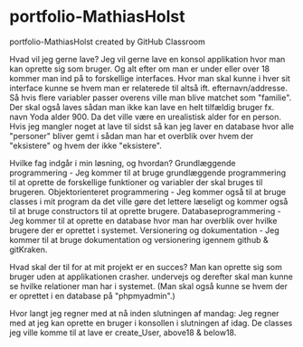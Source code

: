 # portfolio-MathiasHolst
portfolio-MathiasHolst created by GitHub Classroom

Hvad vil jeg gerne lave? 
Jeg vil gerne lave en konsol applikation hvor man kan oprette sig som bruger. Og alt efter om man er under eller over 18
kommer man ind på to forskellige interfaces. Hvor man skal kunne i hver sit interface kunne se
hvem man er relaterede til altså ift. efternavn/addresse. Så hvis flere variabler passer overens
ville man blive matchet som "familie".
Der skal også laves sådan man ikke kan lave en helt tilfældig bruger fx. navn Yoda alder 900. Da det ville være en urealistisk alder for en person.
Hvis jeg mangler noget at lave til sidst så kan jeg laver en database hvor alle "personer" bliver gemt i
sådan man har et overblik over hvem der "eksistere" og hvem der ikke "eksistere".

Hvilke fag indgår i min løsning, og hvordan? 
Grundlæggende programmering
	- Jeg kommer til at bruge grundlæggende programmering til at oprette de forskellige funktioner og variabler der skal bruges til brugeren.
Objektorienteret programmering
	- Jeg kommer også til at bruge classes i mit program da det ville gøre det lettere læseligt og kommer også til at bruge constructors til at oprette brugere. 
Databaseprogrammering
	- Jeg kommer til at oprette en database hvor man har overblik over hvilke brugere der er oprettet i systemet.
Versionering og dokumentation
	- Jeg kommer til at bruge dokumentation og versionering igennem github & gitKraken.

Hvad skal der til for at mit projekt er en succes? 
Man kan oprette sig som bruger uden at applikationen crasher.
undervejs og derefter skal man kunne se hvilke relationer man har i systemet.
(Man skal også kunne se hvem der er oprettet i en database på "phpmyadmin".)

Hvor langt jeg regner med at nå inden slutningen af mandag: Jeg regner med at jeg kan oprette en bruger i konsollen i slutningen af idag. De classes jeg ville komme til at lave er create_User, above18 & below18. 